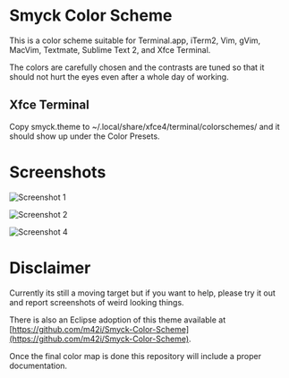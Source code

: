 # Smyck Color Scheme

This is a color scheme suitable for Terminal.app, iTerm2, Vim, gVim, MacVim, Textmate, Sublime Text 2, and Xfce Terminal.

The colors are carefully chosen and the contrasts are tuned so that it should not hurt the eyes even after a whole day of working.

## Xfce Terminal

Copy smyck.theme to ~/.local/share/xfce4/terminal/colorschemes/ and it should show up under the Color Presets.

# Screenshots

![Screenshot 1](http://smyck.org/smyck/color_1.jpg)

![Screenshot 2](http://smyck.org/smyck/color_2.jpg)

![Screenshot 4](http://smyck.org/smyck/color_4.jpg)

# Disclaimer

Currently its still a moving target but if you want to help, please try
it out and report screenshots of weird looking things.

There is also an Eclipse adoption of this theme available at
[https://github.com/m42i/Smyck-Color-Scheme](https://github.com/m42i/Smyck-Color-Scheme).

Once the final color map is done this repository will include a proper
documentation.


